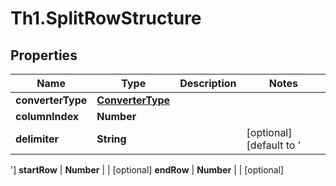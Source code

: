 # Th1.SplitRowStructure

## Properties

Name | Type | Description | Notes
------------ | ------------- | ------------- | -------------
**converterType** | [**ConverterType**](ConverterType.md) |  | 
**columnIndex** | **Number** |  | 
**delimiter** | **String** |  | [optional] [default to &#39;
&#39;]
**startRow** | **Number** |  | [optional] 
**endRow** | **Number** |  | [optional] 



